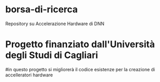 # borsa-di-ricerca
Repository su Accelerazione Hardware di DNN 
# Progetto finanziato dall'Università degli Studi di Cagliari
#in questo progetto si migliorerà il codice esistenze per la creazione di accelleratori hardware 

